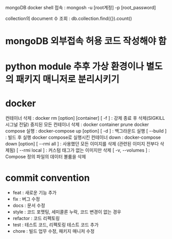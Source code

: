 mongoDB docker shell 접속 : mongosh -u [root계정] -p [root_password]


collection의 document 수 조회 : db.collection.find({}).count()
# mongoDB 외부접속 허용 코드 작성해야 함
# python module 추후 가상 환경이나 별도의 패키지 매니저로 분리시키기


# docker 

컨테이너 삭제  : docker rm [option] [container]
  [ -f ] : 강제 종료 후 삭제(SIGKILL 시그널 전달)
중지된 모든 컨테이너 삭제 : docker container prune
docker compose 실행 : docker-compose up [option]
  [ -d ] : 백그라운드 실행
  [ --build ] : 빌드 후 실행
docker compose로 실행시킨 컨테이너 down : docker-compose down [option]
  [ --rmi all ] : 사용했던 모든 이미지를 삭제 (관련된 이미지 전부다 삭제됨)
  [ --rmi local ] : 커스텀 태그가 없는 이미지만 삭제
  [ -v, --volumes ] : Compose 정의 파일의 데이터 볼륨을 삭제

# commit convention
- feat : 새로운 기능 추가
- fix : 버그 수정
- docs : 문서 수정
- style : 코드 포맷팅, 세미콜론 누락, 코드 변경이 없는 경우
- refactor : 코드 리펙토링
- test : 테스트 코드, 리펙토링 테스트 코드 추가
- chore : 빌드 업무 수정, 패키지 매니저 수정